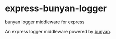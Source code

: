 # express-bunyan-logger
bunyan logger middleware for express

An express logger middleware powered by [bunyan](https://github.com/trentm/node-bunyan).
